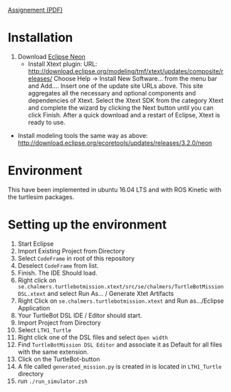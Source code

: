 [Assignement (PDF)](http://wasp-sweden.org/custom/uploads/2017/03/Wasp_Turtlebot_DSL.pdf)

# Installation
1. Download [Eclipse Neon](https://www.eclipse.org/neon/)
    - Install Xtext plugin:
URL: http://download.eclipse.org/modeling/tmf/xtext/updates/composite/releases/
Choose Help -> Install New Software... from the menu bar and Add....
Insert one of the update site URLs above. This site aggregates all the necessary and optional components and dependencies of Xtext.
Select the Xtext SDK from the category Xtext and complete the wizard by clicking the Next button until you can click Finish.
After a quick download and a restart of Eclipse, Xtext is ready to use.

 - Install modeling tools the same way as above:
	http://download.eclipse.org/ecoretools/updates/releases/3.2.0/neon

# Environment
This have been implemented in ubuntu 16.04 LTS and with ROS Kinetic with the turtlesim packages.

# Setting up the environment
1. Start Eclipse
2. Import Existing Project from Directory
3. Select `CodeFrame` in root of this repository
3. Deselect `CodeFrame` from list.
4. Finish. The IDE Should load.
5. Right click on
 ``` se.chalmers.turtlebotmission.xtext/src/se/chalmers/TurtleBotMissionDSL.xtext```
 and select Run As... / Generate Xtet Artifacts
 6. Right Click on ```se.chalmers.turtlebotmission.xtext``` and Run as.../Eclipse Application
 7. Your TurtleBot DSL IDE / Editor should start.
 8. Import Project from Directory
 9. Select `LTH1_Turtle`
 10. Right click one of the DSL files and select `Open width`
 11. Find `TurtleBotMission DSL Editor` and associate it as Default for all files with the same extension.
 12. Click on the TurtleBot-button
 13. A file called `generated_mission.py` is created in is located in `LTH1_Turtle` directory
 14. run `./run_simulator.zsh`
